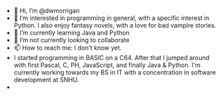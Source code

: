 - 👋 Hi, I’m @dwmorrigan
- 👀 I’m interested in programming in general, with a specific interest in Python. I also enjoy fantasy novels, with a love for bad vampire stories. 
- 🌱 I’m currently learning Java and Python
- 💞️ I’m not currently looking to collaborate
- 📫 How to reach me: I don't know yet.
- I started programming in BASIC on a C64. After that I jumped around with first Pascal, C, PH, JavaScript, and finally Java & Python. I'm currently working towards my BS in IT with a concentration in software development at SNHU.
- 

<!---
dwmorrigan/dwmorrigan is a ✨ special ✨ repository because its `README.md` (this file) appears on your GitHub profile.
You can click the Preview link to take a look at your changes.
--->
